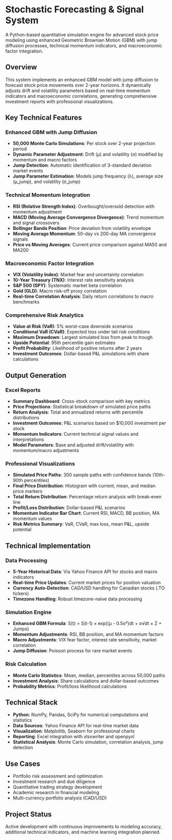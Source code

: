 # Stochastic Forecasting & Signal System

A Python-based quantitative simulation engine for advanced stock price modeling using enhanced Geometric Brownian Motion (GBM) with jump diffusion processes, technical momentum indicators, and macroeconomic factor integration.

## Overview

This system implements an enhanced GBM model with jump diffusion to forecast stock price movements over 2-year horizons. It dynamically adjusts drift and volatility parameters based on real-time momentum indicators and macroeconomic correlations, generating comprehensive investment reports with professional visualizations.

## Key Technical Features

### Enhanced GBM with Jump Diffusion
- **50,000 Monte Carlo Simulations**: Per stock over 2-year projection period
- **Dynamic Parameter Adjustment**: Drift (μ) and volatility (σ) modified by momentum and macro factors
- **Jump Detection**: Automatic identification of 3-standard deviation market events
- **Jump Parameter Estimation**: Models jump frequency (λ), average size (μ_jump), and volatility (σ_jump)

### Technical Momentum Integration
- **RSI (Relative Strength Index)**: Overbought/oversold detection with momentum adjustment
- **MACD (Moving Average Convergence Divergence)**: Trend momentum and signal crossovers
- **Bollinger Bands Position**: Price deviation from volatility envelope
- **Moving Average Momentum**: 50-day vs 200-day MA convergence signals
- **Price vs Moving Averages**: Current price comparison against MA50 and MA200

### Macroeconomic Factor Integration
- **VIX (Volatility Index)**: Market fear and uncertainty correlation
- **10-Year Treasury (TNX)**: Interest rate sensitivity analysis
- **S&P 500 (SPY)**: Systematic market beta correlation
- **Gold (GLD)**: Macro risk-off proxy correlation
- **Real-time Correlation Analysis**: Daily return correlations to macro benchmarks

### Comprehensive Risk Analytics
- **Value at Risk (VaR)**: 5% worst-case downside scenarios
- **Conditional VaR (CVaR)**: Expected loss under tail risk conditions
- **Maximum Drawdown**: Largest simulated loss from peak to trough
- **Upside Potential**: 95th percentile gain estimates
- **Profit Probability**: Likelihood of positive returns after 2 years
- **Investment Outcomes**: Dollar-based P&L simulations with share calculations

## Output Generation

### Excel Reports
- **Summary Dashboard**: Cross-stock comparison with key metrics
- **Price Projections**: Statistical breakdown of simulated price paths
- **Return Analysis**: Total and annualized returns with percentile distributions
- **Investment Outcomes**: P&L scenarios based on $10,000 investment per stock
- **Momentum Indicators**: Current technical signal values and interpretations
- **Model Parameters**: Base and adjusted drift/volatility with momentum/macro adjustments

### Professional Visualizations
- **Simulated Price Paths**: 300 sample paths with confidence bands (10th-90th percentiles)
- **Final Price Distribution**: Histogram with current, mean, and median price markers
- **Total Return Distribution**: Percentage return analysis with break-even line
- **Profit/Loss Distribution**: Dollar-based P&L scenarios
- **Momentum Indicator Bar Chart**: Current RSI, MACD, BB position, MA momentum values
- **Risk Metrics Summary**: VaR, CVaR, max loss, mean P&L, upside potential

## Technical Implementation

### Data Processing
- **5-Year Historical Data**: Via Yahoo Finance API for stocks and macro indicators
- **Real-time Price Updates**: Current market prices for position valuation
- **Currency Auto-Detection**: CAD/USD handling for Canadian stocks (.TO tickers)
- **Timezone Handling**: Robust timezone-naive data processing

### Simulation Engine
- **Enhanced GBM Formula**: S(t) = S(t-1) × exp((μ - 0.5σ²)dt + σ√dt × Z + Jumps)
- **Momentum Adjustments**: RSI, BB position, and MA momentum factors
- **Macro Adjustments**: VIX fear factor, interest rate sensitivity, market correlation
- **Jump Diffusion**: Poisson process for rare market events

### Risk Calculation
- **Monte Carlo Statistics**: Mean, median, percentiles across 50,000 paths
- **Investment Analysis**: Share calculations and dollar-based outcomes
- **Probability Metrics**: Profit/loss likelihood calculations

## Technical Stack

- **Python**: NumPy, Pandas, SciPy for numerical computations and statistics
- **Data Sources**: Yahoo Finance API for real-time market data
- **Visualization**: Matplotlib, Seaborn for professional charts
- **Reporting**: Excel integration with xlsxwriter and openpyxl
- **Statistical Analysis**: Monte Carlo simulation, correlation analysis, jump detection

## Use Cases

- Portfolio risk assessment and optimization
- Investment research and due diligence
- Quantitative trading strategy development
- Academic research in financial modeling
- Multi-currency portfolio analysis (CAD/USD)

## Project Status

Active development with continuous improvements to modeling accuracy, additional technical indicators, and machine learning integration planned.
